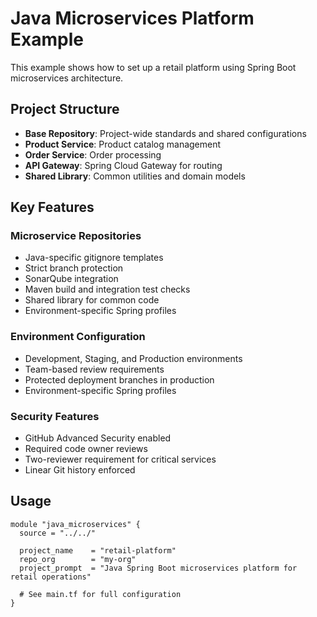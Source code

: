 # Java Microservices Platform Example

This example shows how to set up a retail platform using Spring Boot microservices architecture.

## Project Structure

- **Base Repository**: Project-wide standards and shared configurations
- **Product Service**: Product catalog management
- **Order Service**: Order processing
- **API Gateway**: Spring Cloud Gateway for routing
- **Shared Library**: Common utilities and domain models

## Key Features

### Microservice Repositories
- Java-specific gitignore templates
- Strict branch protection
- SonarQube integration
- Maven build and integration test checks
- Shared library for common code
- Environment-specific Spring profiles

### Environment Configuration
- Development, Staging, and Production environments
- Team-based review requirements
- Protected deployment branches in production
- Environment-specific Spring profiles

### Security Features
- GitHub Advanced Security enabled
- Required code owner reviews
- Two-reviewer requirement for critical services
- Linear Git history enforced

## Usage

```hcl
module "java_microservices" {
  source = "../../"

  project_name    = "retail-platform"
  repo_org        = "my-org"
  project_prompt  = "Java Spring Boot microservices platform for retail operations"
  
  # See main.tf for full configuration
}
```
